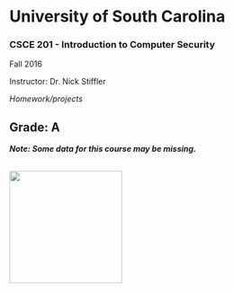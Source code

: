 <h1> University of South Carolina </h1>

<h3> CSCE 201 - Introduction to Computer Security </h3>

  Fall 2016

  Instructor: Dr. Nick Stiffler

<i> Homework/projects </i>
<h2> Grade: A </h2>
  

<i> <b> Note:  Some data for this course may be missing. </i> </b>
  <br></br>
<p align="left">
  <img src="http://www.dcoss.org/dcoss12/resources/usc.jpg" width="200">
 </p>
